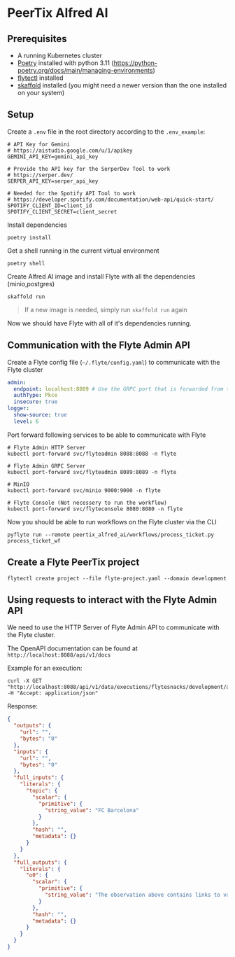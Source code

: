 # PeerTix Alfred AI

## Prerequisites

- A running Kubernetes cluster
- [Poetry](https://python-poetry.org/docs/#installation) installed with python 3.11 (<https://python-poetry.org/docs/main/managing-environments>)
- [flytectl](https://docs.flyte.org/projects/flytectl/en/latest/) installed
- [skaffold](https://skaffold.dev/docs/install) installed (you might need a newer version than the one installed on your system)

## Setup

Create a `.env` file in the root directory according to the `.env_example`:

```text
# API Key for Gemini
# https://aistudio.google.com/u/1/apikey
GEMINI_API_KEY=gemini_api_key

# Provide the API key for the SerperDev Tool to work
# https://serper.dev/
SERPER_API_KEY=serper_api_key

# Needed for the Spotify API Tool to work
# https://developer.spotify.com/documentation/web-api/quick-start/
SPOTIFY_CLIENT_ID=client_id
SPOTIFY_CLIENT_SECRET=client_secret
```

Install dependencies

```shell
poetry install
```

Get a shell running in the current virtual environment

```shell
poetry shell
```

Create Alfred AI image and install Flyte with all the dependencies (minio,postgres)

```shell
skaffold run
```

> If a new image is needed, simply run `skaffold run` again

Now we should have Flyte with all of it's dependencies running.

## Communication with the Flyte Admin API

Create a Flyte config file (`~/.flyte/config.yaml`) to communicate with the Flyte cluster

```yaml
admin:
  endpoint: localhost:8089 # Use the GRPC port that is forwarded from the Flyte Admin service
  authType: Pkce
  insecure: true
logger:
  show-source: true
  level: 6
```

Port forward following services to be able to communicate with Flyte

```shell
# Flyte Admin HTTP Server
kubectl port-forward svc/flyteadmin 8088:8088 -n flyte

# Flyte Admin GRPC Server
kubectl port-forward svc/flyteadmin 8089:8089 -n flyte

# MinIO
kubectl port-forward svc/minio 9000:9000 -n flyte

# Flyte Console (Not necessery to run the workflow)
kubectl port-forward svc/flyteconsole 8080:8080 -n flyte
```

Now you should be able to run workflows on the Flyte cluster via the CLI

```shell
pyflyte run --remote peertix_alfred_ai/workflows/process_ticket.py process_ticket_wf
```

## Create a Flyte PeerTix project

```shell
flytectl create project --file flyte-project.yaml --domain development
```

## Using requests to interact with the Flyte Admin API

We need to use the HTTP Server of Flyte Admin API to communicate with the Flyte cluster.

The OpenAPI documentation can be found at `http://localhost:8088/api/v1/docs`

Example for an execution:

```shell
curl -X GET "http://localhost:8088/api/v1/data/executions/flytesnacks/development/a4srxvhjzq5qbvtdpw2r" -H "Accept: application/json"
```

Response:

```json
{
  "outputs": {
    "url": "",
    "bytes": "0"
  },
  "inputs": {
    "url": "",
    "bytes": "0"
  },
  "full_inputs": {
    "literals": {
      "topic": {
        "scalar": {
          "primitive": {
            "string_value": "FC Barcelona"
          }
        },
        "hash": "",
        "metadata": {}
      }
    }
  },
  "full_outputs": {
    "literals": {
      "o0": {
        "scalar": {
          "primitive": {
            "string_value": "The observation above contains links to various websites providing information on FC Barcelona's previous and upcoming matches, current standings, and relevant statistics.  These sites include Soccerway, FcTables, FootyStats, ESPN, WhoScored, Sky Sports, the official FC Barcelona website, and Sofascore.  The snippets provide a preview of the type of data available on each site, including match results, league standings, team statistics, and upcoming fixtures.  To access the complete information, please visit the links provided."
          }
        },
        "hash": "",
        "metadata": {}
      }
    }
  }
}
```
